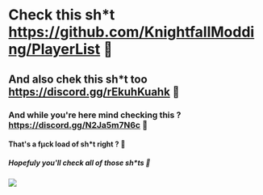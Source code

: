 # Check this sh*t https://github.com/KnightfallModding/PlayerList 🧂
## And also chek this sh*t too https://discord.gg/rEkuhKuahk 🧂
### And while you're here mind checking this ? https://discord.gg/N2Ja5m7N6c 🧂
#### That's a fµck load of sh*t right ? 🧂
##### Hopefuly you'll check all of those sh*ts 🧂
![](https://komarev.com/ghpvc/?username=NemisFR&color=E4080A)
